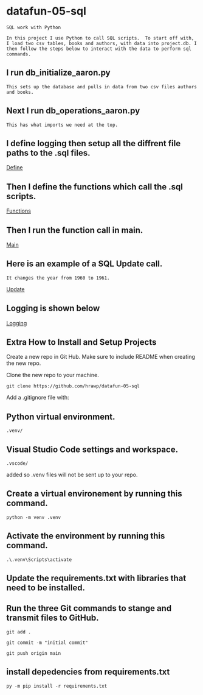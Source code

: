 


# datafun-05-sql
```
SQL work with Python  
```
```
In this project I use Python to call SQL scripts.  To start off with, I load two csv tables, books and authors, with data into project.db. I then follow the steps below to interact with the data to perform sql commands.
```
## I run db_initialize_aaron.py 
```
This sets up the database and pulls in data from two csv files authors and books.
```
## Next I run db_operations_aaron.py
```
This has what imports we need at the top.
```
## I define logging then setup all the diffrent file paths to the .sql files.

[Define](Define1.JPG)

## Then I define the functions which call the .sql scripts.

[Functions](Functions2.JPG)

## Then I run the function call in main.

[Main](Main3.JPG)

##  Here is an example of a SQL Update call.
```
It changes the year from 1960 to 1961.
```

[Update](Update4.JPG)

## Logging is shown below

[Logging](Log1.JPG)

## Extra How to Install and Setup Projects

Create a new repo in Git Hub.  Make sure to include README when creating the new repo.

Clone the new repo to your machine.
```
git clone https://github.com/hrawp/datafun-05-sql
```

Add a .gitignore file with:
## Python virtual environment.
```
.venv/
```

## Visual Studio Code settings and workspace.
```
.vscode/
```
added so .venv files will not be sent up to your repo.

## Create a virtual environement by running this command.
```
python -m venv .venv
```

## Activate the environment by running this command.
```
.\.venv\Scripts\activate
```

## Update the requirements.txt with libraries that need to be installed.



## Run the three Git commands to stange and transmit files to GitHub.
```
git add .
```
```
git commit -m "initial commit"
```
```
git push origin main
```


## install depedencies from requirements.txt
```
py -m pip install -r requirements.txt
```